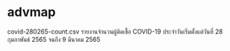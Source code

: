 # advmap
covid-280265-count.csv รายงานจำนวนผู้ติดเชื้อ COVID-19 ประจำวันเริ่มตั้งแต่วันที่ 28 กุมภาพันธ์ 2565 จนถึง 9 มีนาคม 2565
